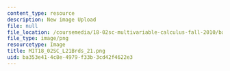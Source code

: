 ```yaml
---
content_type: resource
description: New image Upload
file: null
file_location: /coursemedia/18-02sc-multivariable-calculus-fall-2010/ba353e414c8e4979f33b3cd42f4622e3_MIT18_02SC_L21Brds_21.png
file_type: image/png
resourcetype: Image
title: MIT18_02SC_L21Brds_21.png
uid: ba353e41-4c8e-4979-f33b-3cd42f4622e3
---
```

